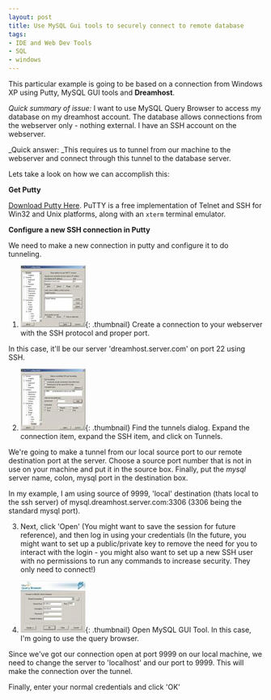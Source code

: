 ```yaml
---
layout: post
title: Use MySQL Gui tools to securely connect to remote database
tags:
- IDE and Web Dev Tools
- SQL
- windows
---
```

This particular example is going to be based on a connection from Windows XP using Putty, MySQL GUI tools and **Dreamhost**.

_Quick summary of issue:_ I want to use MySQL Query Browser to access my database on my dreamhost account.  The database allows connections from the webserver only - nothing external.  I have an SSH account on the webserver.

_Quick answer: _This requires us to tunnel from our machine to the webserver and connect through this tunnel to the database server.

Lets take a look on how we can accomplish this:

**Get Putty**

[Download Putty Here](http://www.chiark.greenend.org.uk/~sgtatham/putty/download.html).   PuTTY is a free implementation of Telnet and SSH for Win32 and Unix platforms, along with an `xterm` terminal emulator.

**Configure a new SSH connection in Putty**

We need to make a new connection in putty and configure it to do tunneling.

1) [![1.jpg](/uploads/2007/1.thumbnail.jpg)](/uploads/2007/1.jpg){: .thumbnail} Create a connection to your webserver with the SSH protocol and proper port.

In this case, it'll be our server 'dreamhost.server.com' on port 22 using SSH.
	
2) [![4.jpg](/uploads/2007/4.thumbnail.jpg)](/uploads/2007/4.jpg){: .thumbnail} Find the tunnels dialog.  Expand the connection item, expand the SSH item, and click on Tunnels.

We're going to make a tunnel from our local source port to our remote destination port at the server.  Choose a source port number that is not in use on your machine and put it in the source box.  Finally, put the _mysql_ server name, colon, mysql port in the destination box.

In my example, I am using source of 9999, 'local' destination (thats local to the ssh server) of mysql.dreamhost.server.com:3306 (3306 being the standard mysql port).
	
3) Next, click 'Open' (You might want to save the session for future reference), and then log in using your credentials (In the future, you might want to set up a public/private key to remove the need for you to interact with the login - you might also want to set up a new SSH user with no permissions to run any commands to increase security.  They only need to connect!)
	
4) [![3.jpg](/uploads/2007/3.thumbnail.jpg)](/uploads/2007/3.jpg){: .thumbnail} Open MySQL GUI Tool.  In this case, I'm going to use the query browser.

Since we've got our connection open at port 9999 on our local machine, we need to change the server to 'localhost' and our port to 9999.  This will make the connection over the tunnel.

Finally, enter your normal credentials and click 'OK'
